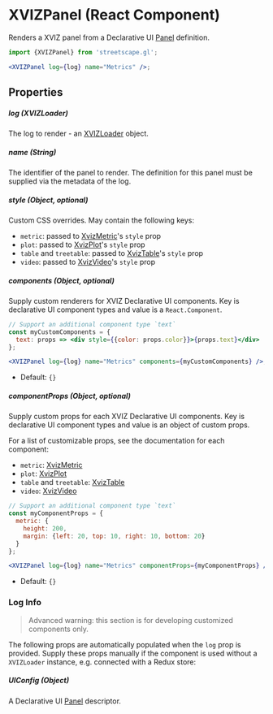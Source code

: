 # XVIZPanel (React Component)

Renders a XVIZ panel from a Declarative UI
[Panel](https://github.com/uber/xviz/blob/master/docs/declarative-ui/layout-elements.md#Panels)
definition.

```jsx
import {XVIZPanel} from 'streetscape.gl';

<XVIZPanel log={log} name="Metrics" />;
```

## Properties

##### log (XVIZLoader)

The log to render - an [XVIZLoader](/docs/api-reference/xviz-loader-interface.md) object.

##### name (String)

The identifier of the panel to render. The definition for this panel must be supplied via the
metadata of the log.

##### style (Object, optional)

Custom CSS overrides. May contain the following keys:

- `metric`: passed to [XvizMetric](/docs/api-reference/xviz-metric.md)'s `style` prop
- `plot`: passed to [XvizPlot](/docs/api-reference/xviz-plot.md)'s `style` prop
- `table` and `treetable`: passed to [XvizTable](/docs/api-reference/xviz-table.md)'s
  `style` prop
- `video`: passed to [XvizVideo](/docs/api-reference/xviz-video.md)'s `style` prop

##### components (Object, optional)

Supply custom renderers for XVIZ Declarative UI components. Key is declarative UI component types
and value is a `React.Component`.

```jsx
// Support an additional component type `text`
const myCustomComponents = {
  text: props => <div style={{color: props.color}}>{props.text}</div>
};

<XVIZPanel log={log} name="Metrics" components={myCustomComponents} />;
```

- Default: `{}`

##### componentProps (Object, optional)

Supply custom props for each XVIZ Declarative UI components. Key is declarative UI component types
and value is an object of custom props.

For a list of customizable props, see the documentation for each component:

- `metric`: [XvizMetric](/docs/api-reference/xviz-metric.md)
- `plot`: [XvizPlot](/docs/api-reference/xviz-plot.md)
- `table` and `treetable`: [XvizTable](/docs/api-reference/xviz-table.md)
- `video`: [XvizVideo](/docs/api-reference/xviz-video.md)

```jsx
// Support an additional component type `text`
const myComponentProps = {
  metric: {
    height: 200,
    margin: {left: 20, top: 10, right: 10, bottom: 20}
  }
};

<XVIZPanel log={log} name="Metrics" componentProps={myComponentProps} />;
```

- Default: `{}`

### Log Info

> Advanced warning: this section is for developing customized components only.

The following props are automatically populated when the `log` prop is provided. Supply these props
manually if the component is used without a `XVIZLoader` instance, e.g. connected with a Redux
store:

##### UIConfig (Object)

A Declarative UI
[Panel](https://github.com/uber/xviz/blob/master/docs/declarative-ui/layout-elements.md#Panels)
descriptor.
